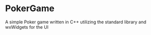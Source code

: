 # PokerGame

A simple Poker game written in C++ utilizing the standard library and wxWidgets for the UI
